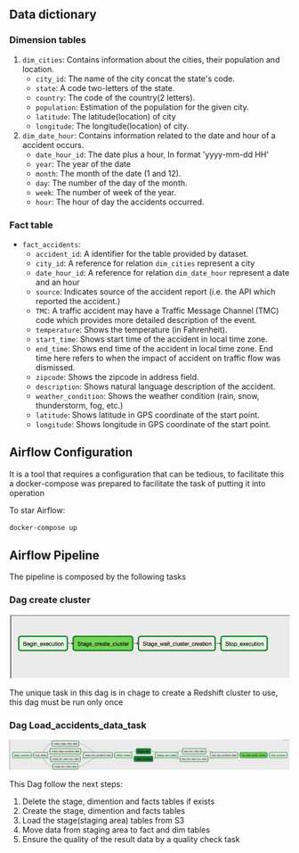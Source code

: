 
## Data dictionary


### Dimension tables

1. `dim_cities`: Contains information about the cities, their population and location.
   * `city_id`: The name of the city concat the state's code.
   * `state`: A code two-letters of the state.
   * `country`: The code of the country(2 letters).
   * `population`: Estimation of the population for the given city.
   * `latitude`: The latitude(location) of city
   * `longitude`: The longitude(location) of city.
2. `dim_date_hour`: Contains information related to the date and hour  of a accident occurs.
   * `date_hour_id`: The date plus a hour, In format 'yyyy-mm-dd HH'
   * `year`: The year of the date
   * `month`: The month of the date (1 and 12).
   * `day`: The number of the day of the month.
   * `week`: The number of week of the year.
   * `hour`: The hour of day the accidents occurred.


### Fact table

* `fact_accidents`:
  * `accident_id`: A identifier for the table provided by dataset.
  * `city_id`: A reference for relation `dim_cities` represent a city
  * `date_hour_id`:  A reference for relation `dim_date_hour` represent a date and an hour
  * `source`: Indicates source of the accident report (i.e. the API which reported the accident.)
  * `TMC`: A traffic accident may have a Traffic Message Channel (TMC) code which provides more detailed description of the event.
  * `temperature`: Shows the temperature (in Fahrenheit).
  * `start_time`: Shows start time of the accident in local time zone.
  * `end_time`: Shows end time of the accident in local time zone. End time here refers to when the impact of accident on traffic flow was dismissed.
  * `zipcode`: Shows the zipcode in address field.
  * `description`: Shows natural language description of the accident.
  * `weather_condition`: Shows the weather condition (rain, snow, thunderstorm, fog, etc.)
  * `latitude`: Shows latitude in GPS coordinate of the start point.
  * `longitude`: Shows longitude in GPS coordinate of the start point.




## Airflow Configuration
It is a tool that requires a configuration that can be tedious, to facilitate this a docker-compose was prepared to facilitate the task of putting it into operation

To star Airflow:
```bash
docker-compose up
```

## Airflow Pipeline

The pipeline is composed by the following tasks


### Dag create cluster
![Pipeline](../images/redshift_pipeline.png)

The unique task in this dag is in chage to create a Redshift cluster to use, this dag must be run only once

### Dag Load_accidents_data_task

![Pipeline](../images/pipeline.png)

This Dag follow the next steps:

1. Delete the stage, dimention and facts tables if exists
2. Create the stage, dimention and facts tables
3. Load the stage(staging area) tables from S3
4. Move data from staging area to fact and dim tables
5. Ensure the quality of the result data by a quality check task

